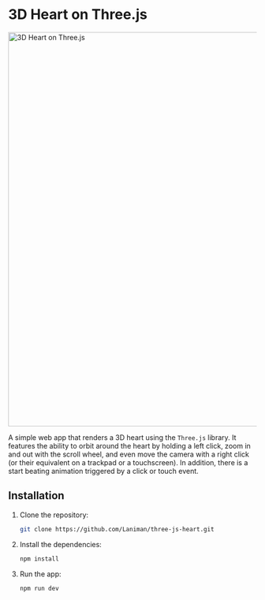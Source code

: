 # 3D Heart on Three.js

[<img width="800" alt="3D Heart on Three.js" src="https://user-images.githubusercontent.com/17131057/227744737-52b90dff-221b-4413-b947-8f37c43d369c.png">](https://laniman.github.io/three-js-heart/)

A simple web app that renders a 3D heart using the `Three.js` library. It features the ability to orbit around the heart by holding a left click, zoom in and out with the scroll wheel, and even move the camera with a right click (or their equivalent on a trackpad or a touchscreen). In addition, there is a start beating animation triggered by a click or touch event.

## Installation

1. Clone the repository:
   ```bash
   git clone https://github.com/Laniman/three-js-heart.git
   ```
2. Install the dependencies:
   ```bash
   npm install
   ```
3. Run the app:
   ```bash
   npm run dev
   ```
